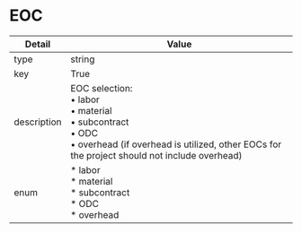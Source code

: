 # EOC
| Detail | Value |
| ------ | ----- |
| type | string |
| key | True |
| description | EOC selection:<br/> • labor<br/> • material<br/> • subcontract<br/> • ODC<br/> • overhead (if overhead is utilized, other EOCs for the project should not include overhead) |
| enum | * labor<br/>* material<br/>* subcontract<br/>* ODC<br/>* overhead |
